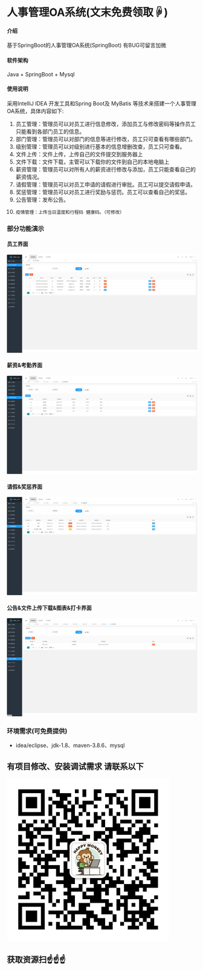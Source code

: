 # 人事管理OA系统(文末免费领取☟)

#### 介绍
基于SpringBoot的人事管理OA系统(SpringBoot)
有BUG可留言加微

#### 软件架构
Java + SpringBoot + Mysql

#### 使用说明

采用IntelliJ IDEA 开发工具和Spring Boot及 MyBatis 等技术来搭建一个人事管理OA系统，具体内容如下:
1.	员工管理：管理员可以对员工进行信息修改，添加员工与修改密码等操作员工只能看到各部门员工的信息。
2.	部门管理：管理员可以对部门的信息等进行修改，员工只可查看有哪些部门。
3.	级别管理：管理员可以对级别进行基本的信息增删改查，员工只可查看。
4.	文件上传：文件上传，上传自己的文件提交到服务器上
5.	文件下载：文件下载，主管可以下载你的文件到自己的本地电脑上
6.	薪资管理：管理员可以对所有人的薪资进行修改与添加，员工只能查看自己的薪资情况。
7.	请假管理：管理员可以对员工申请的请假进行审批。员工可以提交请假申请。
8.	奖惩管理：管理员可以对员工进行奖励与惩罚。员工可以查看自己的奖惩。
9.	公告管理：发布公告。
10.     疫情管理：上传当日温度和行程码 健康码。（可修改）

### 部分功能演示
#### 员工界面
![输入图片说明](photo/b.gif)

#### 薪资&考勤界面
![输入图片说明](photo/d.gif)

#### 请假&奖惩界面
![输入图片说明](photo/e.gif)

#### 公告&文件上传下载&图表&打卡界面
![输入图片说明](photo/f.gif)


### 环境需求(可免费提供)
- idea/eclipse、jdk-1.8、maven-3.8.6、mysql

## 有项目修改、安装调试需求 请联系以下
![关注免费领](联系.png)

## 获取资源扫☝☝☝




